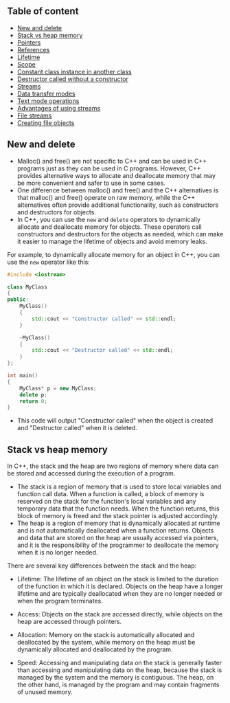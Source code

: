 ## Table of content

- [New and delete](#new-and-delete)
- [Stack vs heap memory](#stack-vs-heap-memory)
- [Pointers](#pointers)
- [References](#references)
- [Lifetime](h#lifetime)
- [Scope](#scope)
- [Constant class instance in another class](#constant-class-instance-in-another-class)
- [Destructor called without a constructor](#destructor-called-without-a-constructor)
- [Streams](#streams)
- [Data transfer modes](#data-transfer-modes)
- [Text mode operations](#text-mode-operations)
- [Advantages of using streams](#advantages-of-using-streams)
- [File streams](#file-streams)
- [Creating file objects](#creating-file-objects)

##  New and delete

- Malloc() and free() are not specific to C++ and can be used in C++ programs just as they can be used in C programs. However, C++ provides alternative ways to allocate and deallocate memory that may be more convenient and safer to use in some cases.
- One difference between malloc() and free() and the C++ alternatives is that malloc() and free() operate on raw memory, while the C++ alternatives often provide additional functionality, such as constructors and destructors for objects.
- In C++, you can use the `new` and `delete` operators to dynamically allocate and deallocate memory for objects. These operators call constructors and destructors for the objects as needed, which can make it easier to manage the lifetime of objects and avoid memory leaks.

For example, to dynamically allocate memory for an object in C++, you can use the `new` operator like this:
```C++
#include <iostream>

class MyClass
{
public:
    MyClass()
    {
        std::cout << "Constructor called" << std::endl;
    }

    ~MyClass()
    {
        std::cout << "Destructor called" << std::endl;
    }
};

int main()
{
    MyClass* p = new MyClass;
    delete p;
    return 0;
}
```
- This code will output "Constructor called" when the object is created and "Destructor called" when it is deleted.

## Stack vs heap memory

In C++, the stack and the heap are two regions of memory where data can be stored and accessed during the execution of a program.
- The stack is a region of memory that is used to store local variables and function call data. When a function is called, a block of memory is reserved on the stack for the function's local variables and any temporary data that the function needs. When the function returns, this block of memory is freed and the stack pointer is adjusted accordingly.
- The heap is a region of memory that is dynamically allocated at runtime and is not automatically deallocated when a function returns. Objects and data that are stored on the heap are usually accessed via pointers, and it is the responsibility of the programmer to deallocate the memory when it is no longer needed.

There are several key differences between the stack and the heap:

  - Lifetime: The lifetime of an object on the stack is limited to the duration of the function in which it is declared. Objects on the heap have a longer lifetime and are typically deallocated when they are no longer needed or when the program terminates.

  - Access: Objects on the stack are accessed directly, while objects on the heap are accessed through pointers.

  - Allocation: Memory on the stack is automatically allocated and deallocated by the system, while memory on the heap must be dynamically allocated and deallocated by the program.

  - Speed: Accessing and manipulating data on the stack is generally faster than accessing and manipulating data on the heap, because the stack is managed by the system and the memory is contiguous. The heap, on the other hand, is managed by the program and may contain fragments of unused memory.
